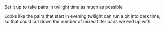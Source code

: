 Set it up to take pairs in twilight time as much as possible

Looks like the pairs that start in evening twilight can run a bit into dark time, so that could cut down the number of mixed filter pairs we end up with. 